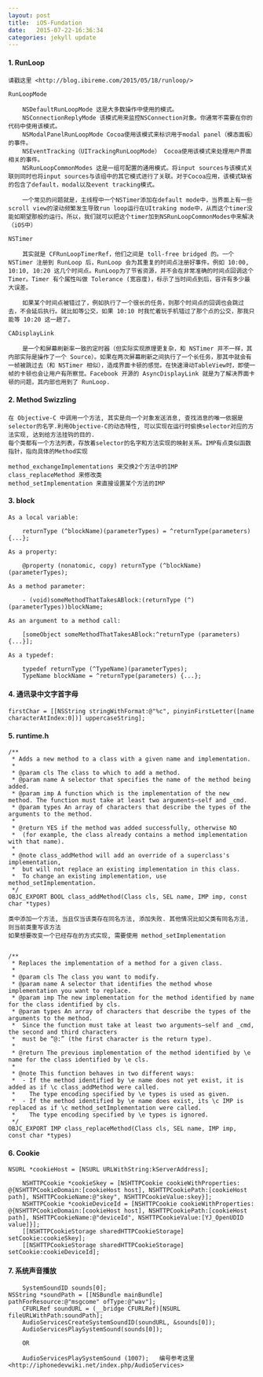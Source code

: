 ```yaml
---
layout: post
title:  iOS-Fundation
date:   2015-07-22-16:36:34
categories: jekyll update
---
```



#### 1. RunLoop
	
	请戳这里 <http://blog.ibireme.com/2015/05/18/runloop/>

	RunLoopMode
	
		NSDefaultRunLoopMode 这是大多数操作中使用的模式。
		NSConnectionReplyMode 该模式用来监控NSConnection对象。你通常不需要在你的代码中使用该模式。
		NSModalPanelRunLoopMode Cocoa使用该模式来标识用于modal panel（模态面板）的事件。
		NSEventTracking（UITrackingRunLoopMode） Cocoa使用该模式来处理用户界面相关的事件。
		NSRunLoopCommonModes 这是一组可配置的通用模式。将input sources与该模式关联则同时也将input sources与该组中的其它模式进行了关联。对于Cocoa应用，该模式缺省的包含了default，modal以及event tracking模式。

		一个常见的问题就是，主线程中一个NSTimer添加在default mode中，当界面上有一些scroll view的滚动频繁发生导致run loop运行在UItraking mode中，从而这个timer没能如期望那般的运行。所以，我们就可以把这个timer加到NSRunLoopCommonModes中来解决（iOS中）

	NSTimer 

		其实就是 CFRunLoopTimerRef，他们之间是 toll-free bridged 的。一个 NSTimer 注册到 RunLoop 后，RunLoop 会为其重复的时间点注册好事件。例如 10:00, 10:10, 10:20 这几个时间点。RunLoop为了节省资源，并不会在非常准确的时间点回调这个Timer。Timer 有个属性叫做 Tolerance (宽容度)，标示了当时间点到后，容许有多少最大误差。

		如果某个时间点被错过了，例如执行了一个很长的任务，则那个时间点的回调也会跳过去，不会延后执行。就比如等公交，如果 10:10 时我忙着玩手机错过了那个点的公交，那我只能等 10:20 这一趟了。

	CADisplayLink 

		是一个和屏幕刷新率一致的定时器（但实际实现原理更复杂，和 NSTimer 并不一样，其内部实际是操作了一个 Source）。如果在两次屏幕刷新之间执行了一个长任务，那其中就会有一帧被跳过去（和 NSTimer 相似），造成界面卡顿的感觉。在快速滑动TableView时，即使一帧的卡顿也会让用户有所察觉。Facebook 开源的 AsyncDisplayLink 就是为了解决界面卡顿的问题，其内部也用到了 RunLoop.

#### 2. Method Swizzling

	在 Objective-C 中调用一个方法, 其实是向一个对象发送消息, 查找消息的唯一依据是selector的名字.利用Objective-C的动态特性, 可以实现在运行时偷换selector对应的方法实现, 达到给方法挂钩的目的.
	每个类都有一个方法列表，存放着selector的名字和方法实现的映射关系。IMP有点类似函数指针，指向具体的Method实现
	
	method_exchangeImplementations 来交换2个方法中的IMP
	class_replaceMethod 来修改类
	method_setImplementation 来直接设置某个方法的IMP

#### 3. block

	As a local variable:

		returnType (^blockName)(parameterTypes) = ^returnType(parameters) {...};

	As a property:

		@property (nonatomic, copy) returnType (^blockName)(parameterTypes);

	As a method parameter:

		- (void)someMethodThatTakesABlock:(returnType (^)(parameterTypes))blockName;

	As an argument to a method call:

		[someObject someMethodThatTakesABlock:^returnType (parameters) {...}];

	As a typedef:

		typedef returnType (^TypeName)(parameterTypes);
		TypeName blockName = ^returnType(parameters) {...};


#### 4. 通讯录中文字首字母

	firstChar = [[NSString stringWithFormat:@"%c", pinyinFirstLetter([name characterAtIndex:0])] uppercaseString];


#### 5. runtime.h

	/** 
	 * Adds a new method to a class with a given name and implementation.
	 * 
	 * @param cls The class to which to add a method.
	 * @param name A selector that specifies the name of the method being added.
	 * @param imp A function which is the implementation of the new method. The function must take at least two arguments—self and _cmd.
	 * @param types An array of characters that describe the types of the arguments to the method. 
	 * 
	 * @return YES if the method was added successfully, otherwise NO 
	 *  (for example, the class already contains a method implementation with that name).
	 *
	 * @note class_addMethod will add an override of a superclass's implementation, 
	 *  but will not replace an existing implementation in this class. 
	 *  To change an existing implementation, use method_setImplementation.
	 */
	OBJC_EXPORT BOOL class_addMethod(Class cls, SEL name, IMP imp, const char *types)

	类中添加一个方法, 当且仅当该类存在同名方法, 添加失败. 其他情况比如父类有同名方法, 则当前类重写该方法
	如果想要改变一个已经存在的方式实现, 需要使用 method_setImplementation


	/** 
	 * Replaces the implementation of a method for a given class.
	 * 
	 * @param cls The class you want to modify.
	 * @param name A selector that identifies the method whose implementation you want to replace.
	 * @param imp The new implementation for the method identified by name for the class identified by cls.
	 * @param types An array of characters that describe the types of the arguments to the method. 
	 *  Since the function must take at least two arguments—self and _cmd, the second and third characters
	 *  must be “@:” (the first character is the return type).
	 * 
	 * @return The previous implementation of the method identified by \e name for the class identified by \e cls.
	 * 
	 * @note This function behaves in two different ways:
	 *  - If the method identified by \e name does not yet exist, it is added as if \c class_addMethod were called. 
	 *    The type encoding specified by \e types is used as given.
	 *  - If the method identified by \e name does exist, its \c IMP is replaced as if \c method_setImplementation were called.
	 *    The type encoding specified by \e types is ignored.
	 */
	OBJC_EXPORT IMP class_replaceMethod(Class cls, SEL name, IMP imp, const char *types)


#### 6. Cookie

	NSURL *cookieHost = [NSURL URLWithString:kServerAddress];
    
    	NSHTTPCookie *cookieSkey = [NSHTTPCookie cookieWithProperties: @{NSHTTPCookieDomain:[cookieHost host], NSHTTPCookiePath:[cookieHost path], NSHTTPCookieName:@"skey", NSHTTPCookieValue:skey}];
    	NSHTTPCookie *cookieDeviceId = [NSHTTPCookie cookieWithProperties: @{NSHTTPCookieDomain:[cookieHost host], NSHTTPCookiePath:[cookieHost path], NSHTTPCookieName:@"deviceId", NSHTTPCookieValue:[YJ_OpenUDID value]}];
    	[[NSHTTPCookieStorage sharedHTTPCookieStorage] setCookie:cookieSkey];
    	[[NSHTTPCookieStorage sharedHTTPCookieStorage] setCookie:cookieDeviceId];

#### 7. 系统声音播放
        SystemSoundID sounds[0];
	NSString *soundPath = [[NSBundle mainBundle] pathForResource:@"msgcome" ofType:@"wav"];
        CFURLRef soundURL = (__bridge CFURLRef)[NSURL fileURLWithPath:soundPath];
        AudioServicesCreateSystemSoundID(soundURL, &sounds[0]);
        AudioServicesPlaySystemSound(sounds[0]);

        OR

        AudioServicesPlaySystemSound (1007);   编号参考这里 <http://iphonedevwiki.net/index.php/AudioServices>



[jekyll]:      http://jekyllrb.com
[jekyll-gh]:   https://github.com/jekyll/jekyll
[jekyll-help]: https://github.com/jekyll/jekyll-help
